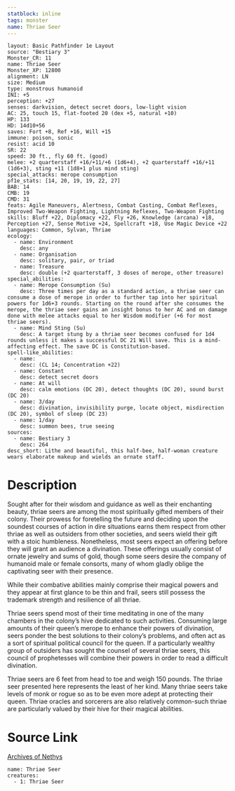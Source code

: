 ```yaml
---
statblock: inline
tags: monster
name: Thriae Seer
---
```

```statblock
layout: Basic Pathfinder 1e Layout
source: "Bestiary 3"
Monster_CR: 11
name: Thriae Seer
Monster_XP: 12800
alignment: LN
size: Medium
type: monstrous humanoid
INI: +5
perception: +27
senses: darkvision, detect secret doors, low-light vision
AC: 25, touch 15, flat-footed 20 (dex +5, natural +10)
HP: 133
HD: 14d10+56
saves: Fort +8, Ref +16, Will +15
immune: poison, sonic
resist: acid 10
SR: 22
speed: 30 ft., fly 60 ft. (good)
melee: +2 quarterstaff +16/+11/+6 (1d6+4), +2 quarterstaff +16/+11 (1d6+3), sting +11 (1d8+1 plus mind sting)
special_attacks: merope consumption
pf1e_stats: [14, 20, 19, 19, 22, 27]
BAB: 14
CMB: 19
CMD: 31
feats: Agile Maneuvers, Alertness, Combat Casting, Combat Reflexes, Improved Two-Weapon Fighting, Lightning Reflexes, Two-Weapon Fighting
skills: Bluff +22, Diplomacy +22, Fly +26, Knowledge (arcana) +18, Perception +27, Sense Motive +24, Spellcraft +18, Use Magic Device +22
languages: Common, Sylvan, Thriae
ecology:
  - name: Environment
    desc: any
  - name: Organisation
    desc: solitary, pair, or triad
  - name: Treasure
    desc: double (+2 quarterstaff, 3 doses of merope, other treasure)
special_abilities:
  - name: Merope Consumption (Su)
    desc: Three times per day as a standard action, a thriae seer can consume a dose of merope in order to further tap into her spiritual powers for 1d6+3 rounds. Starting on the round after she consumes the merope, the thriae seer gains an insight bonus to her AC and on damage done with melee attacks equal to her Wisdom modifier (+6 for most thriae seers).
  - name: Mind Sting (Su)
    desc: A target stung by a thriae seer becomes confused for 1d4 rounds unless it makes a successful DC 21 Will save. This is a mind-affecting effect. The save DC is Constitution-based.
spell-like_abilities:
  - name:
    desc: (CL 14; Concentration +22)
  - name: Constant
    desc: detect secret doors
  - name: At will
    desc: calm emotions (DC 20), detect thoughts (DC 20), sound burst (DC 20)
  - name: 3/day
    desc: divination, invisibility purge, locate object, misdirection (DC 20), symbol of sleep (DC 23)
  - name: 1/day
    desc: summon bees, true seeing
sources:
  - name: Bestiary 3
    desc: 264
desc_short: Lithe and beautiful, this half-bee, half-woman creature wears elaborate makeup and wields an ornate staff.
```
# Description
Sought after for their wisdom and guidance as well as their enchanting beauty, thriae seers are among the most spiritually gifted members of their colony. Their prowess for foretelling the future and deciding upon the soundest courses of action in dire situations earns them respect from other thriae as well as outsiders from other societies, and seers wield their gift with a stoic humbleness. Nonetheless, most seers expect an offering before they will grant an audience a divination. These offerings usually consist of ornate jewelry and sums of gold, though some seers desire the company of humanoid male or female consorts, many of whom gladly oblige the captivating seer with their presence.

While their combative abilities mainly comprise their magical powers and they appear at first glance to be thin and frail, seers still possess the trademark strength and resilience of all thriae.

Thriae seers spend most of their time meditating in one of the many chambers in the colony’s hive dedicated to such activities. Consuming large amounts of their queen’s merope to enhance their powers of divination, seers ponder the best solutions to their colony’s problems, and often act as a sort of spiritual political council for the queen. If a particularly wealthy group of outsiders has sought the counsel of several thriae seers, this council of prophetesses will combine their powers in order to read a difficult divination.

Thriae seers are 6 feet from head to toe and weigh 150 pounds. The thriae seer presented here represents the least of her kind. Many thriae seers take levels of monk or rogue so as to be even more adept at protecting their queen. Thriae oracles and sorcerers are also relatively common-such thriae are particularly valued by their hive for their magical abilities.
# Source Link
[Archives of Nethys](https://aonprd.com/MonsterDisplay.aspx?ItemName=Thriae%20Seer)
```encounter-table
name: Thriae Seer
creatures:
  - 1: Thriae Seer
```
